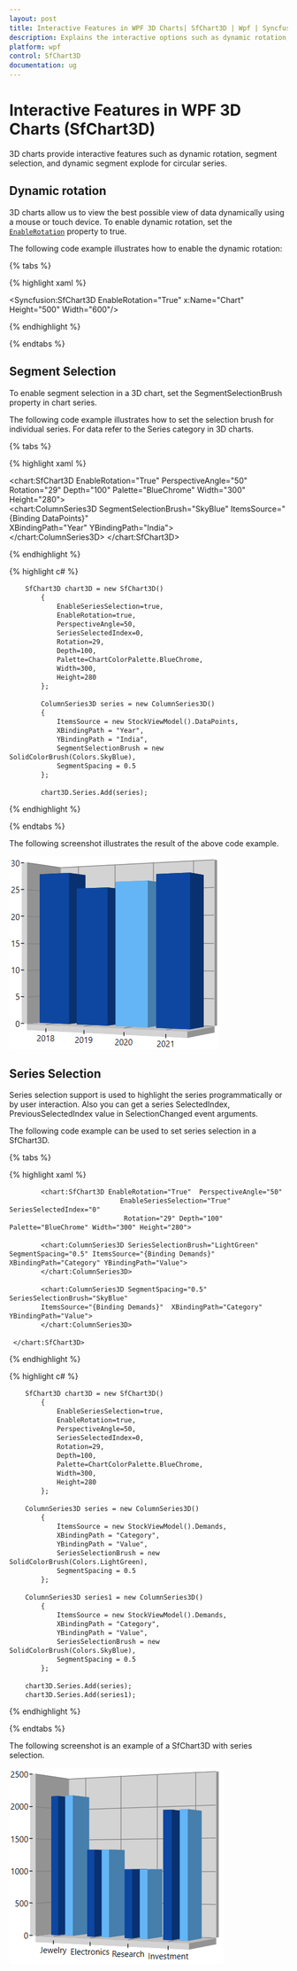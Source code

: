 ```yaml
---
layout: post
title: Interactive Features in WPF 3D Charts| SfChart3D | Wpf | Syncfusion
description: Explains the interactive options such as dynamic rotation, segment selection, and dynamic segment explode for circular series in WPF Chart (SfChart3D)
platform: wpf
control: SfChart3D
documentation: ug
---
```


# Interactive Features in WPF 3D Charts (SfChart3D)

3D charts provide interactive features such as dynamic rotation, segment selection, and dynamic segment explode for circular series.

## Dynamic rotation

3D charts allow us to view the best possible view of data dynamically using a mouse or touch device. To enable dynamic rotation, set the [`EnableRotation`](https://help.syncfusion.com/cr/cref_files/wpf/Syncfusion.SfChart.WPF~Syncfusion.UI.Xaml.Charts.SfChart3D~EnableRotation.html) property to true.

The following code example illustrates how to enable the dynamic rotation:

{% tabs %}

{% highlight xaml %}

<Syncfusion:SfChart3D EnableRotation="True" x:Name="Chart" Height="500" Width="600"/>

{% endhighlight %}

{% endtabs %}
 
## Segment Selection

To enable segment selection in a 3D chart, set the SegmentSelectionBrush property in chart series.

The following code example illustrates how to set the selection brush for individual series. For data refer to the Series category in 3D charts.

{% tabs %}

{% highlight xaml %}

   <chart:SfChart3D EnableRotation="True"  PerspectiveAngle="50"   Rotation="29" Depth="100" Palette="BlueChrome" Width="300" Height="280">            
            <chart:ColumnSeries3D SegmentSelectionBrush="SkyBlue" ItemsSource="{Binding DataPoints}"  
            XBindingPath="Year" YBindingPath="India">               
            </chart:ColumnSeries3D>
 </chart:SfChart3D>
	
{% endhighlight %}

{% highlight c# %}

        SfChart3D chart3D = new SfChart3D()
            {
                EnableSeriesSelection=true,
                EnableRotation=true,
                PerspectiveAngle=50,
                SeriesSelectedIndex=0,
                Rotation=29,
                Depth=100,
                Palette=ChartColorPalette.BlueChrome,
                Width=300,
                Height=280
            };

            ColumnSeries3D series = new ColumnSeries3D()
            {
                ItemsSource = new StockViewModel().DataPoints,
                XBindingPath = "Year",
                YBindingPath = "India",
                SegmentSelectionBrush = new SolidColorBrush(Colors.SkyBlue),
                SegmentSpacing = 0.5
            };
            
            chart3D.Series.Add(series);

{% endhighlight %}

{% endtabs %}

The following screenshot illustrates the result of the above code example.

![Segment selection support in WPF 3D Chart](3D-Charts_images/Interaction/SegmentSelection.png)

## Series Selection

Series selection support is used to highlight the series programmatically or by user interaction. Also you can get a series SelectedIndex, PreviousSelectedIndex value in SelectionChanged event arguments. 

The following code example can be used to set series selection in a SfChart3D.

{% tabs %}

{% highlight xaml %}

            <chart:SfChart3D EnableRotation="True"  PerspectiveAngle="50" 
                                EnableSeriesSelection="True" SeriesSelectedIndex="0"
                                 Rotation="29" Depth="100" Palette="BlueChrome" Width="300" Height="280">
          
            <chart:ColumnSeries3D SeriesSelectionBrush="LightGreen" SegmentSpacing="0.5" ItemsSource="{Binding Demands}"  XBindingPath="Category" YBindingPath="Value">
            </chart:ColumnSeries3D>

            <chart:ColumnSeries3D SegmentSpacing="0.5" SeriesSelectionBrush="SkyBlue" 
            ItemsSource="{Binding Demands}"  XBindingPath="Category" YBindingPath="Value">
            </chart:ColumnSeries3D>

     </chart:SfChart3D>

{% endhighlight %}

{% highlight c# %}

        SfChart3D chart3D = new SfChart3D()
            {
                EnableSeriesSelection=true,
                EnableRotation=true,
                PerspectiveAngle=50,
                SeriesSelectedIndex=0,
                Rotation=29,
                Depth=100,
                Palette=ChartColorPalette.BlueChrome,
                Width=300,
                Height=280
            };

        ColumnSeries3D series = new ColumnSeries3D()
            {
                ItemsSource = new StockViewModel().Demands,
                XBindingPath = "Category",
                YBindingPath = "Value",
                SeriesSelectionBrush = new SolidColorBrush(Colors.LightGreen),
                SegmentSpacing = 0.5
            };

        ColumnSeries3D series1 = new ColumnSeries3D()
            {
                ItemsSource = new StockViewModel().Demands,
                XBindingPath = "Category",
                YBindingPath = "Value",
                SeriesSelectionBrush = new SolidColorBrush(Colors.SkyBlue),
                SegmentSpacing = 0.5
            };

        chart3D.Series.Add(series);
        chart3D.Series.Add(series1);

{% endhighlight %}

{% endtabs %}

The following screenshot is an example of a SfChart3D with series selection.

![Series selection support in WPF 3D Chart](3D-Charts_images/Interaction/SeriesSelection.png)




